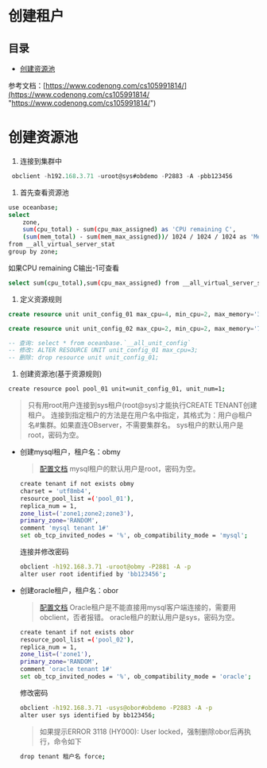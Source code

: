 # 创建租户

## 目录

-   [创建资源池](#创建资源池)

参考文档：[https://www.codenong.com/cs105991814/](https://www.codenong.com/cs105991814/ "https://www.codenong.com/cs105991814/")

# 创建资源池

1.  连接到集群中

```sql
 obclient -h192.168.3.71 -uroot@sys#obdemo -P2883 -A -pbb123456
```

1.  首先查看资源池

```bash
use oceanbase;
select
    zone,
    sum(cpu_total) - sum(cpu_max_assigned) as 'CPU remaining C',
    (sum(mem_total) - sum(mem_max_assigned))/ 1024 / 1024 / 1024 as 'Memory remaining G'
from __all_virtual_server_stat
group by zone;
```

如果CPU remaining C输出-1可查看

```bash
select sum(cpu_total),sum(cpu_max_assigned) from __all_virtual_server_stat;
```

1.  定义资源规则

```sql
create resource unit unit_config_01 max_cpu=4, min_cpu=2, max_memory='3G', min_memory='3G', max_iops=10000, min_iops=6000, max_session_num=5000, max_disk_size='50G';

create resource unit unit_config_02 max_cpu=2, min_cpu=2, max_memory='7G', min_memory='7G', max_iops=10000, min_iops=6000, max_session_num=5000, max_disk_size='60G';

-- 查询: select * from oceanbase.`__all_unit_config`
-- 修改: ALTER RESOURCE UNIT unit_config_01 max_cpu=3;
-- 删除: drop resource unit unit_config_01;

```

1.  创建资源池(基于资源规则)

```bash
create resource pool pool_01 unit=unit_config_01, unit_num=1;
```

> 只有用root用户连接到sys租户(root\@sys)才能执行CREATE TENANT创建租户。
> 连接到指定租户的方法是在用户名中指定，其格式为：用户@租户名#集群。如果直连OBserver，不需要集群名。
> sys租户的默认用户是root，密码为空。

-   创建mysql租户，租户名：obmy
    > [配置文档](https://www.modb.pro/db/29021 "配置文档")
    > mysql租户的默认用户是root，密码为空。
    ```bash
    create tenant if not exists obmy 
    charset = 'utf8mb4',
    resource_pool_list =('pool_01'),
    replica_num = 1,
    zone_list=('zone1;zone2;zone3'),
    primary_zone='RANDOM',
    comment 'mysql tenant 1#' 
    set ob_tcp_invited_nodes = '%', ob_compatibility_mode = 'mysql';
    ```
    连接并修改密码
    ```bash
    obclient -h192.168.3.71 -uroot@obmy -P2881 -A -p
    alter user root identified by 'bb123456';
    ```
-   创建oracle租户，租户名：obor
    > [配置文档](https://www.modb.pro/db/29022 "配置文档")
    > Oracle租户是不能直接用mysql客户端连接的，需要用obclient，否者报错。
    > oracle租户的默认用户是sys，密码为空。
    ```bash
    create tenant if not exists obor 
    resource_pool_list =('pool_02'),
    replica_num = 1,
    zone_list=('zone1'),
    primary_zone='RANDOM',
    comment 'oracle tenant 1#' 
    set ob_tcp_invited_nodes = '%', ob_compatibility_mode = 'oracle';
    ```
    修改密码
    ```bash
    obclient -h192.168.3.71 -usys@obor#obdemo -P2883 -A -p
    alter user sys identified by bb123456;
    ```
    > 如果提示ERROR 3118 (HY000): User locked，强制删除obor后再执行，命令如下
    ```bash
    drop tenant 租户名 force;
    ```
